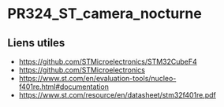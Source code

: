 # PR324_ST_camera_nocturne

## Liens utiles

- https://github.com/STMicroelectronics/STM32CubeF4
- https://github.com/STMicroelectronics
- https://www.st.com/en/evaluation-tools/nucleo-f401re.html#documentation
- https://www.st.com/resource/en/datasheet/stm32f401re.pdf
